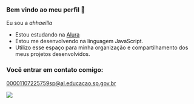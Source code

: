 ### Bem vindo ao meu perfil 🦋

Eu sou a *ahhaeilla*
 - Estou estudando na [Alura](https://www.alura.com.br)
 - Estou me desenvolvendo na linguagem JavaScript.
 - Utilizo esse espaço para minha organização e compartilhamento dos meus projetos desenvolvidos.

### Você entrar em contato comigo:

00001107225759sp@al.educacao.sp.gov.br

![](https://media1.tenor.com/m/KOMN72qhJ-sAAAAC/haikyuu-hinata.gif)
